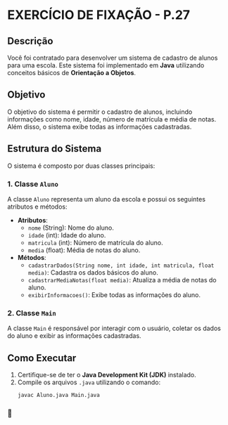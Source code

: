 # EXERCÍCIO DE FIXAÇÃO - P.27

## Descrição
Você foi contratado para desenvolver um sistema de cadastro de alunos para uma escola. Este sistema foi implementado em **Java** utilizando conceitos básicos de **Orientação a Objetos**.

## Objetivo
O objetivo do sistema é permitir o cadastro de alunos, incluindo informações como nome, idade, número de matrícula e média de notas. Além disso, o sistema exibe todas as informações cadastradas.

## Estrutura do Sistema
O sistema é composto por duas classes principais:

### 1. Classe `Aluno`
A classe `Aluno` representa um aluno da escola e possui os seguintes atributos e métodos:
- **Atributos**:
  - `nome` (String): Nome do aluno.
  - `idade` (int): Idade do aluno.
  - `matricula` (int): Número de matrícula do aluno.
  - `media` (float): Média de notas do aluno.
- **Métodos**:
  - `cadastrarDados(String nome, int idade, int matricula, float media)`: Cadastra os dados básicos do aluno.
  - `cadastrarMediaNotas(float media)`: Atualiza a média de notas do aluno.
  - `exibirInformacoes()`: Exibe todas as informações do aluno.

### 2. Classe `Main`
A classe `Main` é responsável por interagir com o usuário, coletar os dados do aluno e exibir as informações cadastradas.

## Como Executar
1. Certifique-se de ter o **Java Development Kit (JDK)** instalado.
2. Compile os arquivos `.java` utilizando o comando:
   ```bash
   javac Aluno.java Main.java

### 📌 